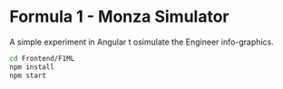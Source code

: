 # Formula 1 - Monza Simulator

A simple experiment in Angular t osimulate the Engineer info-graphics.

```sh
cd Frontend/F1ML
npm install
npm start
```

